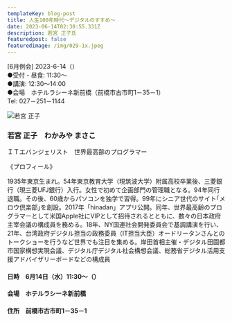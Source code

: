 ```yaml
---
templateKey: blog-post
title: 人生100年時代～デジタルのすすめ～
date: 2023-06-14T02:30:55.331Z
description: 若宮 正子氏
featuredpost: false
featuredimage: /img/029-1x.jpeg
---
```

\[6月例会] 2023-6-14（）<br />
●受付・昼食: 11:30〜<br />
●講演: 12:30〜14:00<br />
●会場　ホテルラシーネ新前橋（前橋市古市町1－35－1）<br />
Tel: 027－251－1144<br />

![若宮 正子](/img/029-1x.jpeg "若宮 正子　わかみや まさこ")

### 若宮 正子　わかみや まさこ

ＩＴエバンジェリスト　世界最高齢のプログラマー

《プロフィール》

1935年東京生まれ。54年東京教育大学（現筑波大学）附属高校卒業後、三菱銀行（現三菱UFJ銀行）入行。女性で初めて企画部門の管理職となる。94年同行退職。その後、60歳からパソコンを独学で習得。99年にシニア世代のサイト｢メロウ倶楽部｣を創設。2017年「hinadan」アプリ公開。同年、世界最高齢のプログラマーとして米国Apple社にVIPとして招待されるとともに、数々の日本政府主宰会議の構成員を務める。18年、NY国連社会開発委員会で基調講演を行い、21年、台湾政府デジタル担当の政務委員（IT担当大臣）オードリータンさんとのトークショーを行うなど世界でも注目を集める。岸田首相主催・デジタル田園都市国家構想実現会議、デジタル庁デジタル社会構想会議、総務省デジタル活用支援アドバイザリーボードなどの構成員

#### 日時　6月14日（水）11:30〜（）

#### 会場　ホテルラシーネ新前橋

#### 住所　前橋市古市町1－35－1